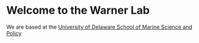 # Welcome to the Warner Lab 
We are based at the [University of Delaware School of Marine Science and Policy](https://www.udel.edu/academics/colleges/ceoe/departments/smsp/)
